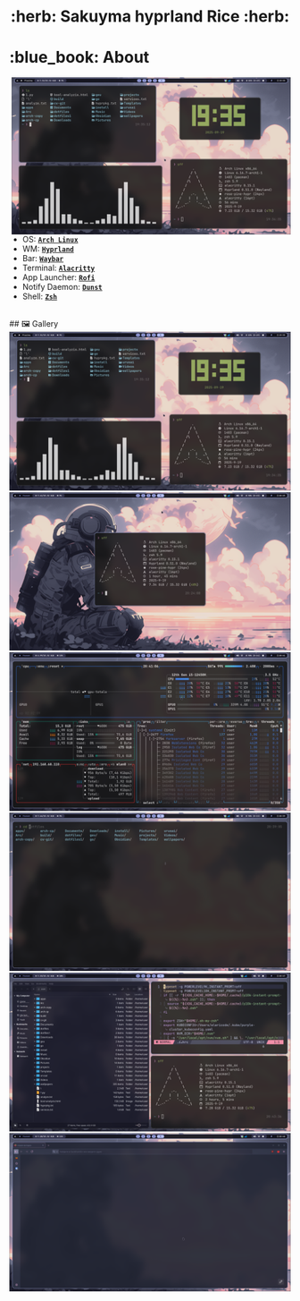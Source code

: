 <h1 align="center"> :herb: Sakuyma hyprland Rice :herb: </h1>

<h1 align="left"> :blue_book: About</h1> 

<img src="demo/1.png" alt="rice" align="right" width="500px">

</br>

 - OS: [**`Arch Linux`**](https://archlinux.org/)
 - WM: [**`Hyprland`**](https://github.com/hyprwm/Hyprland)
 - Bar: [**`Waybar`**](https://github.com/Alexays/Waybar)
 - Terminal: [**`Alacritty`**](https://github.com/alacritty/alacritty)
 - App Launcher: [**`Rofi`**](https://github.com/davatorium/rofi)
 - Notify Daemon: [**`Dunst`**](https://github.com/dunst-project/dunst)
 - Shell: [**`Zsh`**](https://github.com/zsh-users/zsh)

</br>
## 🖼️ Gallery
<img src="demo/1.png">
<img src="demo/2.png">
<img src="demo/3.png">
<img src="demo/4.png">
<img src="demo/5.png">
<img src="demo/6.png">
